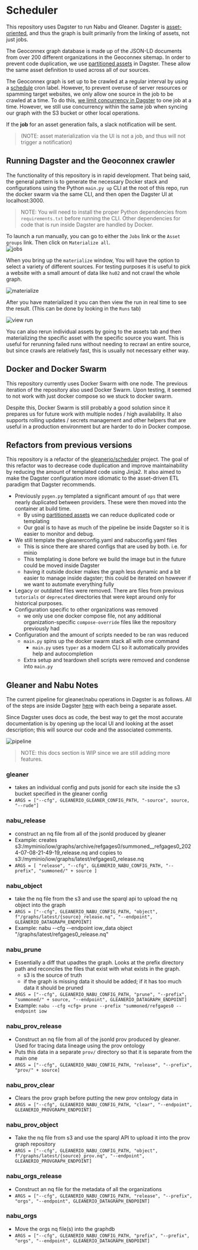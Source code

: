 # Scheduler

This repository uses Dagster to run Nabu and Gleaner. Dagster is [asset-oriented](https://dagster.io/blog/software-defined-assets), and thus the graph is built primarily from the linking of assets, not just jobs.

The Geoconnex graph database is made up of the JSON-LD documents from over 200 different organizations in the Geoconnex sitemap. In order to prevent code duplication, we use [partitioned assets](https://docs.dagster.io/concepts/partitions-schedules-sensors/partitioning-assets) in Dagster. These allow the same asset definition to used across all of our sources.

The Geoconnex graph is set up to be crawled at a regular interval by using a [schedule](https://docs.dagster.io/concepts/automation/schedules) cron label. However, to prevent overuse of server resources or spamming target websites, we only allow one source in the job to be crawled at a time. To do this, [we limit concurrency in Dagster](https://docs.dagster.io/guides/limiting-concurrency-in-data-pipelines#limiting-overall-runs) to one job at a time. However, we still use concurrency within the same job when syncing our graph with the S3 bucket or other local operations.

If the **job** for an asset generation fails, a slack notification will be sent.

> (NOTE: asset materialization via the UI is not a job, and thus will not trigger a notification)

## Running Dagster and the Geoconnex crawler

The functionality of this repository is in rapid development. That being said, the general pattern is to generate the necessary Docker stack and configurations using the Python `main.py up` CLI at the root of this repo, run the docker swarm via the same CLI, and then open the Dagster UI at localhost:3000.

> NOTE: You will need to install the proper Python dependencies from `requirements.txt` before running the CLI. Other dependencies for code that is run inside Dagster are handled by Docker.

To launch a run manually, you can go to either the `Jobs` link or the `Asset groups` link. Then click on `Materialize all`.  
![jobs](./images/jobs.png)

When you bring up the `materialize` window, You will have the option to select a variety of different sources. For testing purposes it is useful to pick a website with a small amount of data like `hu02` and not crawl the whole graph.

![materialize](./images/materialize.png)

After you have materialized it you can then view the run in real time to see the result. (This can be done by looking in the `Runs` tab)

![view run](./images/image-1.png)

You can also rerun individual assets by going to the assets tab and then materializing the specific asset with the specific source you want. This is useful for rerunning failed runs without needing to recrawl an entire source, but since crawls are relatively fast, this is usually not necessary either way.

## Docker and Docker Swarm

This repository currently uses Docker Swarm with one node. The previous iteration of the repository also used Docker Swarm. Upon testing, it seemed to not work with just docker compose so we stuck to docker swarm.

Despite this, Docker Swarm is still probably a good solution since it prepares us for future work with multiple nodes / high availability. It also supports rolling updates / secrets management and other helpers that are useful in a production environment but are harder to do in Docker compose.

## Refactors from previous versions

This repository is a refactor of the [gleanerio/scheduler](https://github.com/gleanerio/gleaner) project. The goal of this refactor was to decrease code duplication and improve maintainability by reducing the amount of templated code using Jinja2. It also aimed to make the Dagster configuration more idiomatic to the asset-driven ETL paradigm that Dagster recommends.

- Previously `pygen.py` templated a significant amount of `ops` that were nearly duplicated between providers. These were then moved into the container at build time.
  - By using [partitioned assets](https://docs.dagster.io/concepts/partitions-schedules-sensors/partitioning-assets) we can reduce duplicated code or templating
  - Our goal is to have as much of the pipeline be inside Dagster so it is easier to monitor and debug.
- We still template the gleanerconfig.yaml and nabuconfig.yaml files
  - This is since there are shared configs that are used by both. i.e. for minio
  - This templating is done before we build the image but in the future could be moved inside Dagster
  - having it outside docker makes the graph less dynamic and a bit easier to manage inside dagster; this could be iterated on however if we want to automate everything fully
- Legacy or outdated files were removed. There are files from previous `tutorials` or `deprecated` directories that were kept around only for historical purposes.
- Configuration specific to other organizations was removed
  - we only use one docker compose file, not any additional organization-specific `compose-override` files like the repository previously had
- Configuration and the amount of scripts needed to be ran was reduced
  - `main.py` spins up the docker swarm stack all with one command
    - `main.py` uses `typer` as a modern CLI so it automatically provides help and autocompletion
  - Extra setup and teardown shell scripts were removed and condense into `main.py`

## Gleaner and Nabu Notes

The current pipeline for gleaner/nabu operations in Dagster is as follows. All of the steps are inside Dagster [here](../code/main.py) with each being a separate asset.

Since Dagster uses docs as code, the best way to get the most accurate documentation is by opening up the local UI and looking at the asset description; this will source our code and the associated comments.

![pipeline](./images/pipeline.png)

> NOTE: this docs section is WIP since we are still adding more features.

### gleaner

- takes an individual config and puts jsonld for each site inside the s3 bucket specified in the gleaner config
- `ARGS = ["--cfg", GLEANERIO_GLEANER_CONFIG_PATH, "-source", source, "--rude"]`

### nabu_release

- construct an nq file from all of the jsonld produced by gleaner
- Example: creates s3:/myminio/iow/graphs/archive/refgages0/summoned\_\_refgages0_2024-07-08-21-49-19_release.nq and copies to s3:/myminio/iow/graphs/latest/refgages0_release.nq
- `ARGS = [ "release", "--cfg", GLEANERIO_NABU_CONFIG_PATH, "--prefix", "summoned/" + source ]`

### nabu_object

- take the nq file from the s3 and use the sparql api to upload the nq object into the graph
- `ARGS = ["--cfg", GLEANERIO_NABU_CONFIG_PATH, "object", f"/graphs/latest/{source}_release.nq", "--endpoint", GLEANERIO_DATAGRAPH_ENDPOINT]`
- Example: nabu --cfg <cfg> --endpoint iow_data object "/graphs/latest/refgages0_release.nq"

### nabu_prune

- Essentially a diff that upadtes the graph. Looks at the prefix directory path and reconciles the files that exist with what exists in the graph.
  - s3 is the source of truth
  - if the graph is missing data it should be added; if it has too much data it should be pruned
- `ARGS = ["--cfg", GLEANERIO_NABU_CONFIG_PATH, "prune", "--prefix", "summoned/" + source, "--endpoint", GLEANERIO_DATAGRAPH_ENDPOINT]`
- Example: `nabu --cfg <cfg> prune --prefix "summoned/refgages0 --endpoint iow`

### nabu_prov_release

- Construct an nq file from all of the jsonld prov produced by gleaner. Used for tracing data lineage using the prov ontology
- Puts this data in a separate `prov/` directory so that it is separate from the main one
- `ARGS = ["--cfg", GLEANERIO_NABU_CONFIG_PATH, "release", "--prefix", "prov/" + source]`

### nabu_prov_clear

- Clears the prov graph before putting the new prov ontology data in
- `ARGS = ["--cfg", GLEANERIO_NABU_CONFIG_PATH, "clear", "--endpoint", GLEANERIO_PROVGRAPH_ENDPOINT]`

### nabu_prov_object

- Take the nq file from s3 and use the sparql API to upload it into the prov graph repository
- `ARGS = ["--cfg", GLEANERIO_NABU_CONFIG_PATH, "object", f"/graphs/latest/{source}_prov.nq", "--endpoint", GLEANERIO_PROVGRAPH_ENDPOINT]`

### nabu_orgs_release

- Construct an nq file for the metadata of all the organizations
- `ARGS = ["--cfg", GLEANERIO_NABU_CONFIG_PATH, "release", "--prefix", "orgs", "--endpoint", GLEANERIO_DATAGRAPH_ENDPOINT]`

### nabu_orgs

- Move the orgs nq file(s) into the graphdb
- `ARGS = ["--cfg", GLEANERIO_NABU_CONFIG_PATH, "prefix", "--prefix", "orgs", "--endpoint", GLEANERIO_DATAGRAPH_ENDPOINT]`
